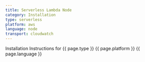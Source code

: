 ```yaml
---
title: Serverless Lambda Node
category: Installation
type: serverless
platform: aws
language: node
transport: cloudwatch
---
```


Installation Instructions for {{ page.type }} {{ page.platform }} {{ page.language }}